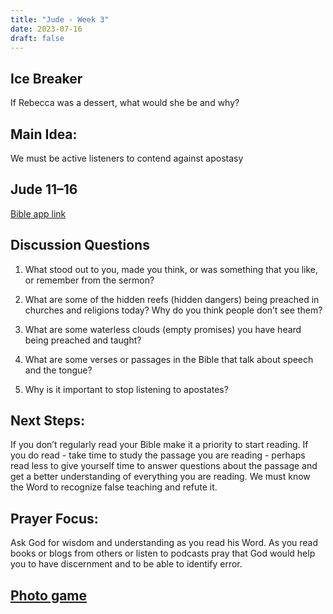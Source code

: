 ```yaml
---
title: "Jude - Week 3"
date: 2023-07-16
draft: false
---
```


## Ice Breaker
If Rebecca was a dessert, what would she be and why?

## Main Idea:
We must be active listeners to contend against apostasy

## Jude 11–16
[Bible app link](https://www.bible.com/bible/59/JUD.1.ESV)

## Discussion Questions
1. What stood out to you, made you think, or was something that you like, or remember
from the sermon?

2. What are some of the hidden reefs (hidden dangers) being preached in churches and
religions today? Why do you think people don’t see them?

3. What are some waterless clouds (empty promises) you have heard being preached and
taught?

4. What are some verses or passages in the Bible that talk about speech and the tongue?
5. Why is it important to stop listening to apostates?

## Next Steps: 
If you don’t regularly read your Bible make it a priority to start reading. If you do
read - take time to study the passage you are reading - perhaps read less to give yourself time
to answer questions about the passage and get a better understanding of everything you are
reading. We must know the Word to recognize false teaching and refute it.

## Prayer Focus: 
Ask God for wisdom and understanding as you read his Word. As you read
books or blogs from others or listen to podcasts pray that God would help you to have
discernment and to be able to identify error.

## [Photo game](https://zp9lz1qpgle.typeform.com/to/WxCXRWrX)
